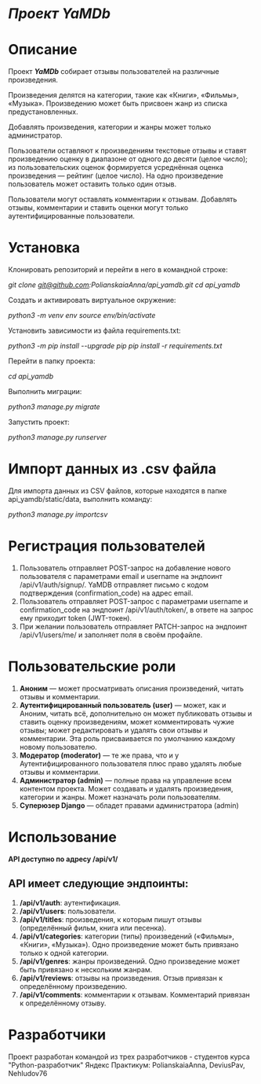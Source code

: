 # ***Проект YaMDb***

# Описание
Проект ***YaMDb*** собирает отзывы пользователей на различные произведения.

Произведения делятся на категории, такие как «Книги», «Фильмы», «Музыка». 
Произведению может быть присвоен жанр из списка предустановленных. 

Добавлять произведения, категории и жанры может только администратор.

Пользователи оставляют к произведениям текстовые отзывы и ставят произведению оценку в диапазоне от одного до десяти (целое число); из пользовательских оценок формируется усреднённая оценка произведения — рейтинг (целое число). На одно произведение пользователь может оставить только один отзыв.

Пользователи могут оставлять комментарии к отзывам.
Добавлять отзывы, комментарии и ставить оценки могут только аутентифицированные пользователи.

# Установка
Клонировать репозиторий и перейти в него в командной строке:

*git clone git@github.com:PolianskaiaAnna/api_yamdb.git*
*cd api_yamdb*

Cоздать и активировать виртуальное окружение:

*python3 -m venv env*
*source env/bin/activate*

Установить зависимости из файла requirements.txt:

*python3 -m pip install --upgrade pip*
*pip install -r requirements.txt*

Перейти в папку проекта:

*cd api_yamdb*

Выполнить миграции:

*python3 manage.py migrate*

Запустить проект:

*python3 manage.py runserver*

# Импорт данных из .csv файла

Для импорта данных из CSV файлов, которые находятся в папке api_yamdb/static/data, выполнить команду:

*python3 manage.py importcsv*


# Регистрация пользователей
1. Пользователь отправляет POST-запрос на добавление нового пользователя с параметрами email и username на эндпоинт /api/v1/auth/signup/.
YaMDB отправляет письмо с кодом подтверждения (confirmation_code) на адрес email.
2. Пользователь отправляет POST-запрос с параметрами username и confirmation_code на эндпоинт /api/v1/auth/token/, в ответе на запрос ему приходит token (JWT-токен).
3. При желании пользователь отправляет PATCH-запрос на эндпоинт /api/v1/users/me/ и заполняет поля в своём профайле.
   
# Пользовательские роли
1. **Аноним** — может просматривать описания произведений, читать отзывы и комментарии.
2. **Аутентифицированный пользователь (user)** — может, как и Аноним, читать всё, дополнительно он может публиковать отзывы и ставить оценку произведениям, может комментировать чужие отзывы; может редактировать и удалять свои отзывы и комментарии. Эта роль присваивается по умолчанию каждому новому пользователю.
3. **Модератор (moderator)** — те же права, что и у Аутентифицированного пользователя плюс право удалять любые отзывы и комментарии.
4. **Администратор (admin)** — полные права на управление всем контентом проекта. Может создавать и удалять произведения, категории и жанры. Может назначать роли пользователям.
5. **Суперюзер Django** — обладет правами администратора (admin)

# Использование

**API доступно по адресу /api/v1/**

## API имеет следующие эндпоинты:
1. **/api/v1/auth**: аутентификация.
2. **/api/v1/users**: пользователи.
3. **/api/v1/titles**: произведения, к которым пишут отзывы (определённый фильм, книга или песенка).
4. **/api/v1/categories**: категории (типы) произведений («Фильмы», «Книги», «Музыка»). Одно произведение может быть привязано только к одной категории.
5. **/api/v1/genres**: жанры произведений. Одно произведение может быть привязано к нескольким жанрам.
6. **/api/v1/reviews**: отзывы на произведения. Отзыв привязан к определённому произведению.
7. **/api/v1/comments**: комментарии к отзывам. Комментарий привязан к определённому отзыву.

# Разработчики
Проект разработан командой из трех разработчиков - студентов курса "Python-разработчик" Яндекс Практикум: PolianskaiaAnna, DeviusPav, Nehludov76
